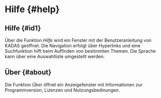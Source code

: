 # Hilfe {#help}

## Hilfe {#id1}

Über die Funktion *Hilfe* wird ein Fenster mit der Benutzeranleitung von KADAS geöffnet. Die Navigation erfolgt über Hyperlinks und eine Suchfunktion hilft beim Auffinden von bestimmten Themen. Die Sprache kann über eine Auswahlliste umgestellt werden.

## Über {#about}

Die Funktion *Über* öffnet ein Anzeigefenster mit Informationen zur Programmversion, Lizenzen und Nutzungsbedinungen.
